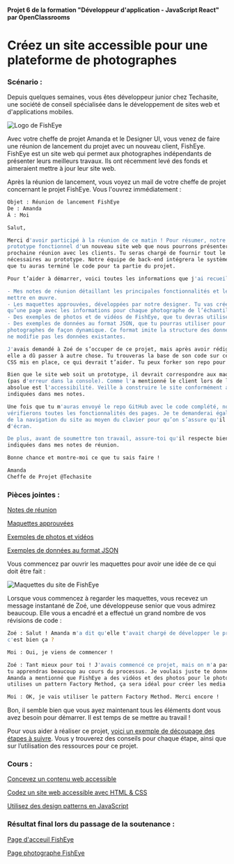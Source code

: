 #### Projet 6 de la formation "Développeur d'application - JavaScript React" par OpenClassrooms

# Créez un site accessible pour une plateforme de photographes

### Scénario :

Depuis quelques semaines, vous êtes développeur junior chez Techasite, une société de conseil spécialisée dans le développement de sites web et d'applications mobiles. 

![Logo de FishEye](https://user.oc-static.com/upload/2020/08/18/15977566540758_15975854296086_image1%20%281%29.png)


Avec votre cheffe de projet Amanda et le Designer UI, vous venez de faire une réunion de lancement du projet avec un nouveau client, FishEye. FishEye est un site web qui permet aux photographes indépendants de présenter leurs meilleurs travaux. Ils ont récemment levé des fonds et aimeraient mettre à jour leur site web. 

Après la réunion de lancement, vous voyez un mail de votre cheffe de projet concernant le projet FishEye. Vous l'ouvrez immédiatement :

```bash
Objet : Réunion de lancement FishEye
De : Amanda
À : Moi

Salut, 

Merci d'avoir participé à la réunion de ce matin ! Pour résumer, notre objectif est de construire un 
prototype fonctionnel d'un nouveau site web que nous pourrons présenter à FishEye lors de notre 
prochaine réunion avec les clients. Tu seras chargé de fournir tout le HTML, le CSS et le JavaScript 
nécessaires au prototype. Notre équipe de back-end intégrera le système existant de FishEye une fois 
que tu auras terminé le code pour ta partie du projet.

Pour t’aider à démarrer, voici toutes les informations que j'ai recueillies auprès du client :

- Mes notes de réunion détaillant les principales fonctionnalités et les exigences techniques à 
mettre en œuvre. 
- Les maquettes approuvées, développées par notre designer. Tu vas créer une page principale ainsi 
qu’une page avec les informations pour chaque photographe de l’échantillon. 
- Des exemples de photos et de vidéos de FishEye, que tu devras utiliser pour la conception des pages. 
- Des exemples de données au format JSON, que tu pourras utiliser pour créer les différentes pages des 
photographes de façon dynamique. Ce format imite la structure des données dans la base de données, donc 
ne modifie pas les données existantes. 

J'avais demandé à Zoé de s’occuper de ce projet, mais après avoir rédigé un premier jet très rapidement, 
elle a dû passer à autre chose. Tu trouveras la base de son code sur ce repo avec une partie du HTML et 
CSS mis en place, ce qui devrait t’aider. Tu peux forker son repo pour te lancer dans le code.

Bien que le site web soit un prototype, il devrait correspondre aux maquettes et fonctionner correctement 
(pas d'erreur dans la console). Comme l'a mentionné le client lors de la réunion de lancement, sa priorité 
absolue est l'accessibilité. Veille à construire le site conformément aux exigences d'accessibilité 
indiquées dans mes notes.

Une fois que tu m'auras envoyé le repo GitHub avec le code complété, nous passerons en revue et 
vérifierons toutes les fonctionnalités des pages. Je te demanderai également de faire une démonstration 
de la navigation du site au moyen du clavier pour qu’on s’assure qu'il est utilisable par les lecteurs 
d'écran.  

De plus, avant de soumettre ton travail, assure-toi qu'il respecte bien les contraintes techniques 
indiquées dans mes notes de réunion.

Bonne chance et montre-moi ce que tu sais faire !

Amanda
Cheffe de Projet @Techasite
```
### Pièces jointes :

[Notes de réunion](https://course.oc-static.com/projects/Front-End+V2/P5+Javascript+%26+Accessibility/Notes+de+reunion.pdf)

[Maquettes approuvées](https://www.figma.com/file/Q3yNeD7WTK9QHDldg9vaRl/UI-Design-FishEye-FR?node-id=0%3A1)

[Exemples de photos et vidéos](https://s3-eu-west-1.amazonaws.com/course.oc-static.com/projects/Front-End+V2/P5+Javascript+%26+Accessibility/FishEye_Photos.zip)

[Exemples de données au format JSON](https://github.com/OpenClassrooms-Student-Center/Front-End-Fisheye/blob/main/data/photographers.json)

Vous commencez par ouvrir les maquettes pour avoir une idée de ce qui doit être fait : 

![Maquettes du site de FishEye](https://user.oc-static.com/upload/2022/10/14/16657380159236_Index%20%281%29.png)

Lorsque vous commencez à regarder les maquettes, vous recevez un message instantané de Zoé, une développeuse senior que vous admirez beaucoup. Elle vous a encadré et a effectué un grand nombre de vos révisions de code :

```bash
Zoé : Salut ! Amanda m'a dit qu'elle t'avait chargé de développer le premier prototype du projet FishEye, 
c'est bien ça ?

Moi : Oui, je viens de commencer !

Zoé : Tant mieux pour toi ! J'avais commencé ce projet, mais on m'a passé sur autre chose. Je pense que 
tu apprendras beaucoup au cours du processus. Je voulais juste te donner un petit conseil technique. 
Amanda a mentionné que FishEye a des vidéos et des photos pour le photographe. Pour ça il faudra que tu 
utilises un pattern Factory Method, ça sera idéal pour créer les media en distinguant les vidéos des photos.

Moi : OK, je vais utiliser le pattern Factory Method. Merci encore !
```

Bon, il semble bien que vous ayez maintenant tous les éléments dont vous avez besoin pour démarrer.  Il est temps de se mettre au travail !

Pour vous aider à réaliser ce projet, [voici un exemple de découpage des étapes à suivre](https://course.oc-static.com/projects/Front-End+V2/P5+Javascript+%26+Accessibility/P6+Front-End+-+Etapes+cles.pdf). Vous y trouverez des conseils pour chaque étape, ainsi que sur l’utilisation des ressources pour ce projet.

### Cours :
[Concevez un contenu web accessible](https://openclassrooms.com/fr/courses/6691346-concevez-un-contenu-web-accessible)

[Codez un site web accessible avec HTML & CSS](https://openclassrooms.com/fr/courses/6691451-codez-un-site-web-accessible-avec-html-css)

[Utilisez des design patterns en JavaScript](https://openclassrooms.com/fr/courses/7133336-utilisez-des-design-patterns-en-javascript)

### Résultat final lors du passage de la soutenance :
[Page d'acceuil FishEye](https://olafswan.github.io/OC_DAJR_P6/index.html)

[Page photographe FishEye](https://olafswan.github.io/OC_DAJR_P6/photographer.html?id=243)
